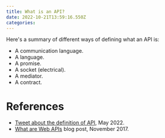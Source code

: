 ```yaml
---
title: What is an API?
date: 2022-10-21T13:59:16.550Z
categories:
---
```





Here's a summary of different ways of defining what an API is:

- A communication language.
- A language.
- A promise.
- A socket (electrical).
- A mediator.
- A contract.

# References
- [Tweet about the definition of API](https://twitter.com/bpedro/status/1530184032084017153), May 2022.
- [What are Web APIs](https://brunopedro.com/2017/11/08/what-are-web-apis/) blog post, November 2017.